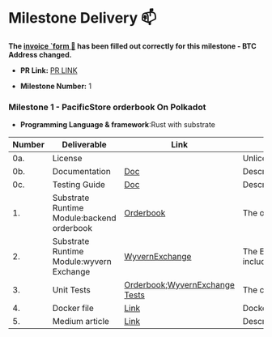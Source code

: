 # Milestone Delivery :mailbox:


**The [invoice `form :pencil:](https://forms.gle/8Wx7nxtq8fKrsuEz8) has been filled out correctly for this milestone - BTC Address changed.**  

* **PR Link:** [PR LINK](https://github.com/w3f/Open-Grants-Program/pull/110)

* **Milestone Number:** 1

### Milestone 1 - PacificStore  orderbook On Polkadot 

- **Programming Language & framework**:Rust  with substrate

| Number | Deliverable                                       | Link | Notes |
| ------ | --------------------------------------------------| ---- | -------|
| 0a.    | License |  |Unlicense|
| 0b.    | Documentation                                      | [Doc](https://github.com/vlbos/pacific-store-node/blob/dev/doc/pacific_store_milestone1.md)  | Describe functionalities |
| 0c.    | Testing Guide                                      | [Doc](https://github.com/vlbos/pacific-store-node/blob/dev/doc/pacific_store_milestone1_testing_guide.md)  | Describe quick start,how to use,test example |
| 1.     | Substrate Runtime Module:backend orderbook |[Orderbook](https://github.com/vlbos/pacific-store-node/tree/dev/pallets/orderbook)|The orderbook includes:`postOrder``postAssetWhitelist`,`getOrder`,`getOrders`,`getAsset`,`getAssets`.|
| 2.     | Substrate Runtime Module:wyvern Exchange |[WyvernExchange](https://github.com/vlbos/pacific-store-node/tree/dev/pallets/wyvern-exchange) |The Exchange includes:`hashOrder`,`requireValidOrder`,`validateOrderParameters`,`validateOrder`,`approveOrder`,`cancelOrder`.[wyvern](https://github.com/ProjectOpenSea/wyvern-js/blob/master/src/wyvern-ethereum/contracts/exchange/ExchangeCore.sol)|
| 3.    | Unit Tests                             |[Orderbook](https://github.com/vlbos/pacific-store-node/blob/dev/pallets/orderbook/src/tests.rs);[WyvernExchange Tests](https://github.com/vlbos/pacific-store-node/blob/dev/pallets/wyvern-exchange/src/tests.rs) |The code will have 95% unit-test coverage to ensure functionality |
| 4.    | Docker file                            | [Link](https://github.com/vlbos/pacific-store-node/blob/dev/Dockerfile)|Docker image with a Substrate chain using the sdk, demonstrating its functionality |
| 5.    | Medium article                            | [Link](https://vlbos2018.medium.com/pacificstore-orderbook-wyvernexchange-modules-bca9af39111)| Describe Quickstart,How to use, demonstrating its functionality |


